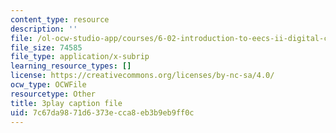 ```yaml
---
content_type: resource
description: ''
file: /ol-ocw-studio-app/courses/6-02-introduction-to-eecs-ii-digital-communication-systems-fall-2012/7c67da9871d6373ecca8eb3b9eb9ff0c_2QxgN2ugcMY.srt
file_size: 74585
file_type: application/x-subrip
learning_resource_types: []
license: https://creativecommons.org/licenses/by-nc-sa/4.0/
ocw_type: OCWFile
resourcetype: Other
title: 3play caption file
uid: 7c67da98-71d6-373e-cca8-eb3b9eb9ff0c
---
```


